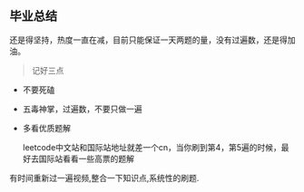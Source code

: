 ## 毕业总结

还是得坚持，热度一直在减，目前只能保证一天两题的量，没有过遍数，还是得加油。

> 记好三点

  * 不要死磕

  * 五毒神掌，过遍数，不要只做一遍

  * 多看优质题解

    leetcode中文站和国际站地址就差一个cn，当你刷到第4，第5遍的时候，最好去国际站看看一些高票的题解

有时间重新过一遍视频,整合一下知识点,系统性的刷题.
